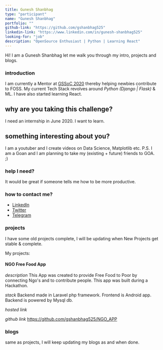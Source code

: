 ```yaml
---
title: Gunesh Shanbhag
type: "participant"
name: "Gunesh Shanbhag"
portfolio: ""
github-link: "https://github.com/gshanbhag525"
linkedin-link: "https://www.linkedin.com/in/gunesh-shanbhag525"
looking-for: "job"
description: "OpenSource Enthusiast | Python | Learning React"
---
```


Hi! I am a Gunesh Shanbhag let me walk you through my intro, projects and blogs.

### introduction

I am currently a Mentor at [GSSoC 2020](https://www.gssoc.tech/) thereby helping newbies contribute to FOSS.
My current Tech Stack revolves around _Python (Django | Flask)_ & ML. I have also started learning React.

## why are you taking this challenge?

I need an internship in June 2020.
I want to learn.

## something interesting about you?

I am a youtuber and I create videos on Data Science, Matplotlib etc.
P.S. I am a Goan and I am planning to take my (existing + future) friends to GOA. ;)

### help I need?

It would be great if someone tells me how to be more productive.

### how to contact me?

- [LinkedIn](https://www.linkedin.com/in/gunesh-shanbhag525/)
- [Twitter](https://twitter.com/gunesh_shanbhag)
- [Telegram](http://t.me/gunesh_shanbhag)

### projects

I have some old projects complete, I will be updating when New Projects get stable & complete.

My projects:

#### NGO Free Food App

_description_ This App was created to provide Free Food to Poor by connecting Ngo's and to contribute people. This app was built during a Hackathon.

_stack_ Backend made in Laravel php framework. Frontend is Android app. Backend is powered by Mysql db.

_hosted link_

_github link_ https://github.com/gshanbhag525/NGO_APP

### blogs

same as projects, I will keep updating my blogs as and when done.
